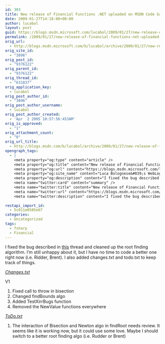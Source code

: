 ```yaml
---
id: 303
title: New release of Financial Functions .NET uploaded on MSDN Code Gallery
date: 2009-01-27T14:18:00+00:00
author: lucabol
layout: post
guid: https://blogs.msdn.microsoft.com/lucabol/2009/01/27/new-release-of-financial-functions-net-uploaded-on-msdn-code-gallery/
permalink: /2009/01/27/new-release-of-financial-functions-net-uploaded-on-msdn-code-gallery/
orig_url:
  - http://blogs.msdn.microsoft.com/b/lucabol/archive/2009/01/27/new-release-of-financial-functions-net-uploaded-on-msdn-code-gallery.aspx
orig_site_id:
  - "3896"
orig_post_id:
  - "9376122"
orig_parent_id:
  - "9376122"
orig_thread_id:
  - "631837"
orig_application_key:
  - lucabol
orig_post_author_id:
  - "3896"
orig_post_author_username:
  - lucabol
orig_post_author_created:
  - 'Apr  2 2005 10:57:56:453AM'
orig_is_approved:
  - "1"
orig_attachment_count:
  - "0"
orig_url_title:
  - http://blogs.msdn.com/b/lucabol/archive/2009/01/27/new-release-of-financial-functions-net-uploaded-on-msdn-code-gallery.aspx
opengraph_tags:
  - |
    <meta property="og:type" content="article" />
    <meta property="og:title" content="New release of Financial Functions .NET uploaded on MSDN Code Gallery" />
    <meta property="og:url" content="https://blogs.msdn.microsoft.com/lucabol/2009/01/27/new-release-of-financial-functions-net-uploaded-on-msdn-code-gallery/" />
    <meta property="og:site_name" content="Luca Bolognese&#039;s WebLog" />
    <meta property="og:description" content="I fixed the bug described in this thread and cleaned up the root finding algorithm. I’m still unhappy about it, but I have no time to code a better one right now (i.e. Ridder, Brent). I also added changes.txt and todo.txt to keep track of things. Changes.txt V1 1. Fixed call to throw in bisection..." />
    <meta name="twitter:card" content="summary" />
    <meta name="twitter:title" content="New release of Financial Functions .NET uploaded on MSDN Code Gallery" />
    <meta name="twitter:url" content="https://blogs.msdn.microsoft.com/lucabol/2009/01/27/new-release-of-financial-functions-net-uploaded-on-msdn-code-gallery/" />
    <meta name="twitter:description" content="I fixed the bug described in this thread and cleaned up the root finding algorithm. I’m still unhappy about it, but I have no time to code a better one right now (i.e. Ridder, Brent). I also added changes.txt and todo.txt to keep track of things. Changes.txt V1 1. Fixed call to throw in bisection..." />
    
restapi_import_id:
  - 5c011e0505e67
categories:
  - Uncategorized
tags:
  - fsharp
  - Financial
---
```

I fixed the bug described in [this](https://code.msdn.microsoft.com/Thread/View.aspx?ProjectName=FinancialFunctions&ThreadId=1060) thread and cleaned up the root finding algorithm. I’m still unhappy about it, but I have no time to code a better one right now (i.e. Ridder, Brent). I also added changes.txt and todo.txt to keep track of things.

_<u>Changes.txt</u>_

V1   
1. Fixed call to throw in bisection   
2. Changed findBounds algo   
3. Added TestXirrBugs function   
4. Removed the NewValue functions everywhere

_<u>ToDo.txt</u>_

1. The interaction of Bisection and Newton algo in findRoot needs review. It seems like it is working now, but it could use some love. Maybe I should switch to a better root finding algo (i.e. Rudder or Brent)